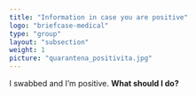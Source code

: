 ```yaml
---
title: "Information in case you are positive"
logo: "briefcase-medical"
type: "group"
layout: "subsection"
weight: 1
picture: "quarantena_positivita.jpg"
---
```


I swabbed and I’m positive. **What should I do?**
